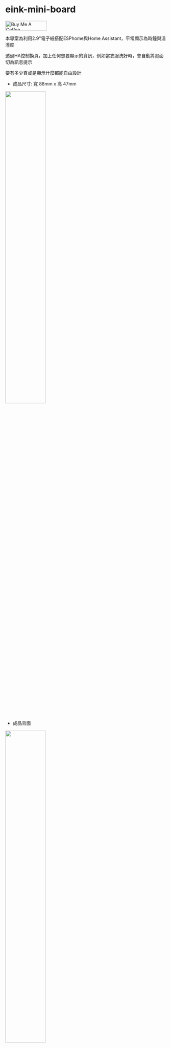 # eink-mini-board

<a href="https://www.buymeacoffee.com/xangin" target="_blank"><img src="https://cdn.buymeacoffee.com/buttons/default-orange.png" alt="Buy Me A Coffee" height="30" width="130"></a>

本專案為利用2.9"電子紙搭配ESPhome與Home Assistant，平常顯示為時鐘與溫溼度

透過HA控制換頁，加上任何想要顯示的資訊，例如當衣服洗好時，會自動將畫面切為訊息提示

要有多少頁或是顯示什麼都能自由設計

- 成品尺寸: 寬 88mm x 高 47mm

<img src="https://github.com/xangin/eink-mini-board/assets/56766371/fb95f3e1-b45d-43b8-a1e2-9ec430b8b43e" width="50%" />

- 成品背面

<img src="https://github.com/xangin/eink-mini-board/assets/56766371/12abbdc1-18ad-423c-b0ec-0855c366c5ef" width="50%" />

- 時鐘頁面 (溫溼度為讀取自外掛SHT30)

<img src="https://user-images.githubusercontent.com/56766371/280905433-d5fae821-7332-4d35-b14f-b55f42dde0f8.jpg" width="50%" />

- 訊息頁面

<img src="https://user-images.githubusercontent.com/56766371/280905123-8fde26c9-1ff2-4ab5-92ce-a17f62dd761a.jpg" width="50%" />

## Hardware 硬體架構

- [微雪 2.9吋黑白墨水屏裸屏](https://detail.tmall.com/item.htm?id=605757420567) - 不帶外殼
- [电子墨水屏外壳(EW029F2(2.9寸单电池))](https://item.taobao.com/item.htm?id=601700008521) - 外殼
- [溫溼度模組](https://item.taobao.com/item.htm?id=581637366281) - SHT30

**電路板**

- [墨水屏通用轉接板](https://oshwhub.com/lingdy2012/mo-shui-ping-tong-yong-zhuan-jie-ban-_0603_wos_v0-1) - 閑魚有售
- [ESP32-C3 開發板 ESP32 SuperMini](https://item.taobao.com/item.htm?id=707413078834)
- 自製電路連接上面兩片電路，可參考`sminiC3_eink_ASCII.PCBDOC`

<img src="https://github.com/xangin/eink-mini-board/assets/56766371/99e41766-5d21-4ef5-8a39-22a8d514a38d"  width="50%" />

| I/O定義 | Pin name  |	ESP32C3 |
|:----:|:----:|:----:|
| SHT30 |	SDA |	GPIO4 |
|	|SCL	| GPIO5 |
| | 3V | 3V |
| | GND | GND |
| eink |	CS |	GPIO7|
| |	DC |	GPIO6 |
| |	CLK |	GPIO2 |
| |	MOSI |	GPIO3 |
| | 3V | 3V |
| | GND | GND |

## Installation 安裝方式

1. 將`/fonts`資料夾內的檔案及`eink-mini-board.yaml`放到HA/config/esphome的資料夾內
2. 將`eink-mini-board.yaml`的內容修改成自己想要的內容 **解說在下方**
3. 在ESPhome編譯成功後，將`eink-mini-board.yaml`燒錄或OTA至模組
4. 完成!


## ESPHome yaml 說明

### 在HA控制換頁

有2個按鈕，按下去分別會去顯示p1(Time Page)與p2(Message Page)，如果有要再新增更多頁可以再仿照程式碼再新增

```YAML
button:
  - platform: template
    name: "Show Time Page"
    icon: 'mdi:clock'
    on_press:
      then:
        - display.page.show: p1
        - component.update: my_display
    
  - platform: template
    name: "Show Message Page"
    icon: 'mdi:update'
    on_press:
      then:
        - display.page.show: p2
        - component.update: my_display
```

### 根據Wi-Fi強度顯示圖示

說明: 
- 大於等於-60顯示三格
- -60~-70顯示兩格
- -70~-75顯示一格
- -75~-85顯示零格
- 小於-85顯示中斷

可自由變更強度範圍要顯示的格數

```YAML
          //wifi signal
          if (id(wifisignal).state >= -60) {
              //Excellent
              it.print(0, 0, id(wifi_font), "\U000F08BE");
          } else if (id(wifisignal).state  >= -70) {
              //Good
              it.print(0, 0, id(wifi_font), "\U000F08BD");
          } else if (id(wifisignal).state  >= -75) {
              //Fair
              it.print(0, 0, id(wifi_font),"\U000F08BC");
          } else if (id(wifisignal).state  >= -85) {
              //Weak
              it.print(0, 0, id(wifi_font),"\U000F08BF");
          } else {
              //Unlikely working signal
              it.print(0, 0, id(wifi_font),"\U000F0783");
          }
```

### 修改自訂訊息內容

作法:

1. 在字型宣告處的`msg_font`將要顯示的中文字**先全部寫出來**這樣才能正常顯示唷!!
```YAML
font:
  - file: "fonts/NotoSansTC-Medium.ttf"
    id: msg_font
    size: 40
    glyphs: 衣服已經洗拿去烘好囉!趕快收起來ABCDEFGHIJKLMNOPQRSTUVWXYZabcdefghijklmnopqrstuvwxyz,."%-~_:°
```
2. 在`display`的p2，置換想要顯示的文字，依目前設定的大小，一行就是顯示`7個中文字`，超過將無法顯示唷!
```YAML
display:
  ...
      - id: p2
        lambda: |- 
          it.printf(150,15, id(msg_font), TextAlign::TOP_CENTER, "衣服已經洗好囉!");
          it.printf(150,70, id(msg_font), TextAlign::TOP_CENTER, "趕快拿去烘~");
```

### 增加更多頁面

作法: 仿照按鈕及顯示的程式碼，可再新增多組，例如下面是第三頁，按下去顯示衣服烘好了

有不在`msg_font`內的中文字要記得新增，這樣才能正常顯示唷!

```YAML

button: #複製在button程式碼的最下面，不可重複寫button唷!
  ...
  - platform: template
    name: "Show Dryer Done Page"
    icon: 'mdi:update'
    on_press:
      then:
        - display.page.show: p3
        - component.update: my_display


display: #複製在display程式碼的最下面，不可重複寫display唷!
  ...
      - id: p3
        lambda: |- 
          it.printf(150,15, id(msg_font), TextAlign::TOP_CENTER, "衣服已經烘好囉!");
          it.printf(150,70, id(msg_font), TextAlign::TOP_CENTER, "趕快收起來!!");
```
